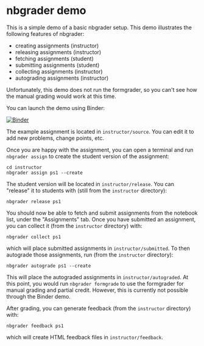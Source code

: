 # nbgrader demo

This is a simple demo of a basic nbgrader setup. This demo illustrates the following features of nbgrader:

* creating assignments (instructor)
* releasing assignments (instructor)
* fetching assignments (student)
* submitting assignments (student)
* collecting assignments (instructor)
* autograding assignments (instructor)

Unfortunately, this demo does not run the formgrader, so you can't see how the manual grading would work at this time.

You can launch the demo using Binder:

[![Binder](http://mybinder.org/badge.svg)](http://mybinder.org/repo/jhamrick/nbgrader-demo)

The example assignment is located in `instructor/source`. You can edit it to add new problems, change points, etc.

Once you are happy with the assignment, you can open a terminal and run `nbgrader assign` to create the student version of the assignment:

    cd instructor
    nbgrader assign ps1 --create

The student version will be located in `instructor/release`. You can "release" it to students with (still from the `instructor` directory):

    nbgrader release ps1

You should now be able to fetch and submit assignments from the notebook list, under the "Assignments" tab. Once you have submitted an assignment, you can collect it (from the `instructor` directory) with:

    nbgrader collect ps1

which will place submitted assignments in `instructor/submitted`. To then autograde those assignments, run (from the `instructor` directory):

    nbgrader autograde ps1 --create

This will place the autograded assignments in `instructor/autograded`. At this point, you would run `nbgrader formgrade` to use the formgrader for manual grading and partial credit. However, this is currently not possible through the Binder demo.

After grading, you can generate feedback (from the `instructor` directory) with:

    nbgrader feedback ps1

which will create HTML feedback files in `instructor/feedback`.
